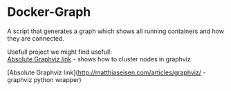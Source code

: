 # Docker-Graph
A script that generates a graph which shows all running containers and how they are connected.



Usefull project we might find usefull: </br>
[Absolute Graphviz link](http://www.graphviz.org/Gallery/directed/cluster.html) - shows how to cluster nodes in graphviz

[Absolute Graphviz link](http://matthiaseisen.com/articles/graphviz/ - graphviz python wrapper)



